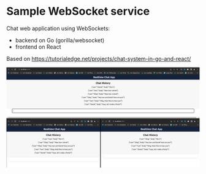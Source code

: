 # Sample WebSocket service

Chat web application using WebSockets:
- backend on Go (gorilla/websocket)
- frontend on React

Based on https://tutorialedge.net/projects/chat-system-in-go-and-react/

![alt text](screen.png?raw=true)
